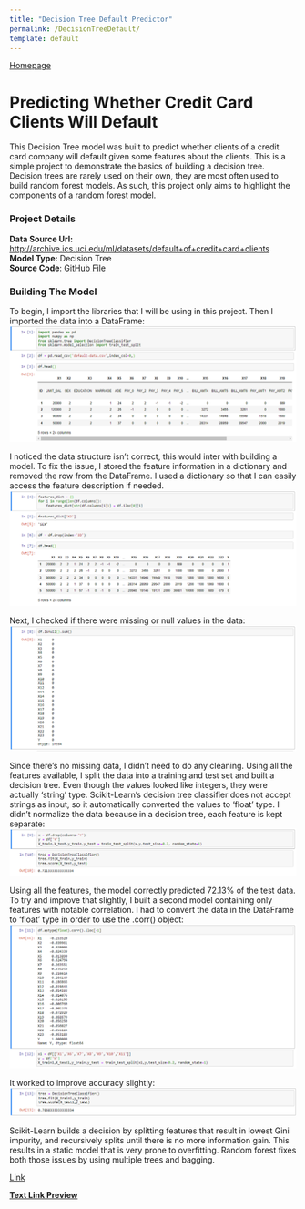```yaml
---
title: "Decision Tree Default Predictor"
permalink: /DecisionTreeDefault/
template: default
---
```

[Homepage](https://brandenmoo.github.io/)
# Predicting Whether Credit Card Clients Will Default
This Decision Tree model was built to predict whether clients of a credit card company will default given some features about the clients.
This is a simple project to demonstrate the basics of building a decision tree. Decision trees are rarely used on their own, they are most
often used to build random forest models. As such, this project only aims to highlight the components of a random forest model. 

### Project Details 
**Data Source Url:** http://archive.ics.uci.edu/ml/datasets/default+of+credit+card+clients<br>
**Model Type:** Decision Tree <br>
**Source Code**: [GitHub File](https://github.com/brandenmoo/brandenmoo.github.io/blob/master/Source_Codes/DecisionTreeDefault.ipynb)

### Building The Model
To begin, I import the libraries that I will be using in this project. Then I imported the data into a DataFrame: 
![Image1](images/DecTre/Tree1.png)

I noticed the data structure isn’t correct, this would inter with building a model. To fix the issue, I stored the feature information in a dictionary and removed the row from the DataFrame. 
I used a dictionary so that I can easily access the feature description if needed. 
![Image2](images/DecTre/Tree2.png)

Next, I checked if there were missing or null values in the data: 
![Image3](images/DecTre/Tree3.png)

Since there’s no missing data, I didn’t need to do any cleaning. Using all the features available, I split the data into a training and test set and built a decision tree. Even though the values looked like integers, they were actually ‘string’ type. Scikit-Learn’s decision tree classifier does not accept strings as input, so it automatically converted the values to ‘float’ type. I didn’t normalize the data because in a decision tree, each feature is kept separate: 
![Image4](images/DecTre/Tree4.png)


Using all the features, the model correctly predicted 72.13% of the test data. To try and improve that slightly, I built a second model containing only features with notable correlation. I had to convert the data in the DataFrame to ‘float’ type in order to use the .corr() object: 
![Image5](images/DecTre/Tree5.png)

It worked to improve accuracy slightly: 
![Image6](images/DecTre/Tree6.png)

Scikit-Learn builds a decision by splitting features that result in lowest Gini impurity, and recursively splits until there is no more information gain. This results in a static model that is very prone to overfitting. Random forest fixes both those issues by using multiple trees and bagging. 


[Link](http://spotdigitalinc.com/#a_aid=testnumber1&a_bid=bf9e98b6)

<a href="http://spotdigitalinc.com/#a_aid=testnumber1&amp;a_bid=79543e40" target="_top"><strong>Text Link Preview</strong><br/></a><img style="border:0" src="https://trial.postaffiliatepro.com/scripts/kih3axxqw3?a_aid=testnumber1&amp;a_bid=79543e40" width="1" height="1" alt="" />
